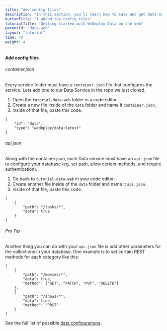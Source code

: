 ```yaml
---
title: "Add config files"
description: "In this section, you'll learn how to save and get data on the web using the WeDeploy API Client."
buttonTitle: "I added the config files"
tutorialTitle: "Getting started with WeDeploy Data on the web"
parentId: "data-web"
layout: "tutorial"
time: 40
weight: 4
---
```


#### Add config files

###### container.json

Every service folder must have a `container.json` file that configures the service. Lets add one to our Data Service in the repo we just cloned. 

1. Open the `tutorial-data-web` folder in a code editor.
2. Create a new file inside of the `data` folder and name it `container.json`.
3. Inside of that file, paste this code.

```application/json
{
	"id": "data",
	"type": "wedeploy/data:latest"
}
```

###### api.json

Along with the container.json, each Data service must have an `api.json` file to configure your database (eg. set path, allow certain methods, and require authentication).

1. Go back to `tutorial-data-web` in your code editor.
2. Create another file inside of the `data` folder and name it `api.json`.
3. Inside of that file, paste this code.

```application/json
[
	{
		"path": "/tasks/*",
		"data": true
	}
]
```

<aside>

###### <span class="icon-16-star"></span> Pro Tip

Another thing you can do with your `api.json` file is add other parameters for the collections in your database. One example is to set certain REST methods for each category like this:

```application/json
[
	{
		"path": "/movies/*",
		"data": true,
		"method": ["GET", "PATCH", "PUT", "DELETE"]
	},
	{
		"path": "/shows/*",
		"data": true,
		"method": "POST"
	}
]
```

See the full list of possible <a href="http://wedeploy.com/docs/data/configuring-data.html" target="_blank">data configurations</a>.

</aside>
